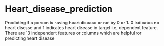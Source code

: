 # Heart_disease_prediction
Predicting if a person is having heart disease or not by 0 or 1.
0 indicates no heart disease and 1 indicates heart disease in target i.e, dependent feature.
There are 13 independent features or columns which are helpful for predicting heart disease.
